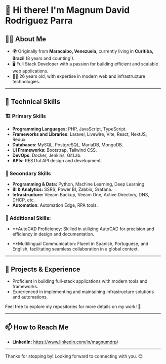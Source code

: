# 👋 Hi there! I'm Magnum David Rodriguez Parra

## 👨‍💻 About Me
- 🌍 Originally from **Maracaibo, Venezuela**, currently living in **Curitiba, Brazil** (8 years and counting!).
- 🖥️ Full Stack Developer with a passion for building efficient and scalable web applications.
- 🧑‍🎓 26 years old, with expertise in modern web and infrastructure technologies.

---

## 💼 Technical Skills

### 🏗️ Primary Skills
- **Programming Languages:** PHP, JavaScript, TypeScript.
- **Frameworks and Libraries:** Laravel, Livewire, Vite, React, NextJS, Redux.
- **Databases:** MySQL, PostgreSQL, MariaDB, MongoDB.
- **UI Frameworks:** Bootstrap, Tailwind CSS.
- **DevOps:** Docker, Jenkins, GitLab.
- **APIs:** RESTful API design and development.

### 🤖 Secondary Skills
- **Programming & Data:** Python, Machine Learning, Deep Learning
- **BI & Analytics:** SSRS, Power BI, Zabbix, Grafana.
- **Infrastructure:** Veeam Backup, Veeam One, Active Directory, DNS, DHCP, etc. 
- **Automation:** Automation Edge, RPA tools.

### 📌 Additional Skills:

- **AutoCAD Proficiency: Skilled in utilizing AutoCAD for precision and efficiency in design and documentation.

- **Multilingual Communication: Fluent in Spanish, Portuguese, and English, facilitating seamless collaboration in a global context.

---

## 🚀 Projects & Experience
- Proficient in building full-stack applications with modern tools and frameworks.
- Experienced in implementing and maintaining infrastructure solutions and automations.

Feel free to explore my repositories for more details on my work! 🎯

---

## 📫 How to Reach Me
- **LinkedIn:** https://www.linkedin.com/in/magnumdrp/

---

Thanks for stopping by! Looking forward to connecting with you. 😊


